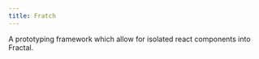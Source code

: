 ```yaml
---
title: Fratch
---
```

A prototyping framework which allow for isolated react components into Fractal.
